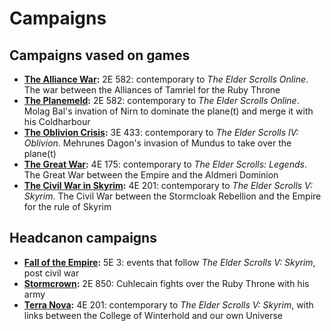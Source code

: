 # Campaigns

## Campaigns vased on games
* **[The Alliance War](/campaigns/alliance_war):** 2E 582: contemporary to *The Elder Scrolls Online*. The war between the Alliances of Tamriel for the Ruby Throne
* **[The Planemeld](/campaigns/planemeld):** 2E 582: contemporary to *The Elder Scrolls Online*. Molag Bal's invation of Nirn to dominate the plane(t) and merge it with his Coldharbour
* **[The Oblivion Crisis](/campaigns/oblivion_crisis):** 3E 433: contemporary to *The Elder Scrolls IV: Oblivion*. Mehrunes Dagon's invasion of Mundus to take over the plane(t)
* **[The Great War](/campaigns/great_war):** 4E 175: contemporary to *The Elder Scrolls: Legends*. The Great War between the Empire and the Aldmeri Dominion
* **[The Civil War in Skyrim](/campaigns/civil_war):** 4E 201: contemporary to *The Elder Scrolls V: Skyrim*. The Civil War between the Stormcloak Rebellion and the Empire for the rule of Skyrim

## Headcanon campaigns
* **[Fall of the Empire](/campaigns/fall_empire):** 5E 3: events that follow *The Elder Scrolls V: Skyrim*, post civil war
* **[Stormcrown](/campaigns/stormcrown):** 2E 850: Cuhlecain fights over the Ruby Throne with his army
* **[Terra Nova](/campaigns/terranova):** 4E 201: contemporary to *The Elder Scrolls V: Skyrim*, with links between the College of Winterhold and our own Universe
